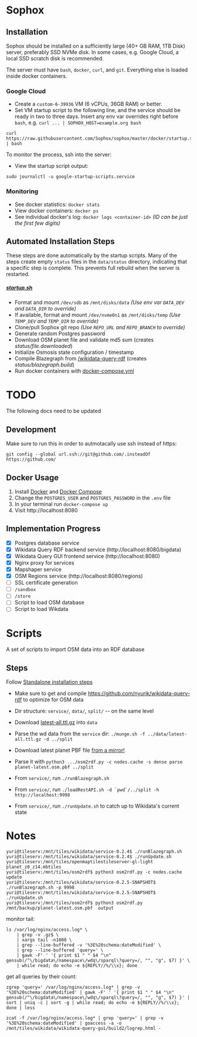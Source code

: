# Sophox

## Installation

Sophox should be installed on a sufficiently large (40+ GB RAM, 1TB Disk) server, preferably SSD NVMe disk.  In some cases, e.g. Google Cloud, a local SSD scratch disk is recommended.

The server must have `bash`, `docker`, `curl`, and `git`.  Everything else is loaded inside docker containers.

### Google Cloud
* Create a `custom-6-39936` VM (6 vCPUs, 36GB RAM) or better.
* Set VM startup script to the following line, and the service should be ready in two to three days.  Insert any env var overrides right before `bash`, e.g. `curl ... | SOPHOX_HOST=example.org bash`
```
curl https://raw.githubusercontent.com/Sophox/sophox/master/docker/startup.sh | bash
```

To monitor the process, ssh into the server:
* View the startup script output:
```
sudo journalctl -u google-startup-scripts.service
```

### Monitoring
* See docker statistics:  `docker stats`
* View docker containers:  `docker ps`
* See individual docker's log:  `docker logs <container-id>` _(ID can be just the first few digits)_

## Automated Installation Steps
These steps are done automatically by the startup scripts. Many of the steps create empty `status` files in the `data/status` directory, indicating that a specific step is complete. This prevents full rebuild when the server is restarted. 

##### [startup.sh](docker/startup.sh)
* Format and mount `/dev/sdb` as `/mnt/disks/data` _(Use env var `DATA_DEV` and `DATA_DIR` to override)_
* If available, format and mount `/dev/nvme0n1` as `/mnt/disks/temp` _(Use `TEMP_DEV` and `TEMP_DIR` to override)_
* Clone/pull Sophox git repo _(Use `REPO_URL` and `REPO_BRANCH` to override)_
* Generate random Postgres password
* Download OSM planet file and validate md5 sum   (creates _status/file.downloaded_)
* Initialize Osmosis state configuration / timestamp
* Compile Blazegraph from [/wikidata-query-rdf](wikidata-query-rdf)  (creates _status/blazegraph.build_)
* Run docker containers with [docker-compose.yml](docker/docker-compose.yml)




# TODO
The following docs need to be updated

## Development

Make sure to run this in order to autmotacally use ssh instead of https:
```
git config --global url.ssh://git@github.com/.insteadOf https://github.com/
```

## Docker Usage

1.  Install [Docker](https://www.docker.com/community-edition) and [Docker Compose](https://docs.docker.com/compose/install/)
2.  Change the `POSTGRES_USER` and `POSTGRES_PASSWORD` in the `.env` file
3.  In your terminal run `docker-compose up`
4.  Visit http://localhost:8080

## Implementation Progress

- [x] Postgres database service
- [x] Wikidata Query RDF backend service (http://localhost:8080/bigdata)
- [x] Wikidata Query GUI frontend service (http://localhost:8080)
- [x] Nginx proxy for services
- [x] Mapshaper service
- [x] OSM Regions service (http://localhost:8080/regions)
- [ ] SSL certificate generation
- [ ] `/sandbox`
- [ ] `/store`
- [ ] Script to load OSM database
- [ ] Script to load Wikdata

# Scripts
A set of scripts to import OSM data into an RDF database

## Steps
Follow [Standalone installation steps](https://www.mediawiki.org/wiki/Wikidata_query_service/User_Manual#Standalone_service)
* Make sure to get and compile https://github.com/nyurik/wikidata-query-rdf to optimize for OSM data
* Dir structure: `service/`, `data/`, `split/` -- on the same level
* Download [latest-all.ttl.gz](https://dumps.wikimedia.org/wikidatawiki/entities/) into `data`
* Parse the wd data from the `service` dir:  `./munge.sh -f ../data/latest-all.ttl.gz -d ../split`
* Download latest planet PBF file [from a mirror!](https://wiki.openstreetmap.org/wiki/Planet.osm)
* Parse it with `python3 .../osm2rdf.py -c nodes.cache -s dense parse planet-latest.osm.pbf ../split`

* From `service/`, run `./runBlazegraph.sh`
* From `service/`, run ```./loadRestAPI.sh -d `pwd`/../split -h http://localhost:9998```
* From `service/`, run `./runUpdate.sh` to catch up to Wikidata's current state



# Notes
```
yuri@tileserv:/mnt/tiles/wikidata/service-0.2.4$ ./runBlazegraph.sh
yuri@tileserv:/mnt/tiles/wikidata/service-0.2.4$ ./runUpdate.sh
yuri@tileserv:/mnt/tiles/openmaptilestileserver-gl-light planet_z0_z14.mbtiles
yuri@tileserv:/mnt/tiles/osm2rdf$ python3 osm2rdf.py -c nodes.cache update
yuri@tileserv:/mnt/tiles/wikidata/service-0.2.5-SNAPSHOT$ ./runBlazegraph.sh -p 9998
yuri@tileserv:/mnt/tiles/wikidata/service-0.2.5-SNAPSHOT$ ./runUpdate.sh
yuri@tileserv:/mnt/tiles/osm2rdf$ python3 osm2rdf.py /mnt/backup/planet-latest.osm.pbf  output
```

monitor tail:
```
ls /var/log/nginx/access.log* \
    | grep -v .gz$ \
    | xargs tail -n1000 \
    | grep --line-buffered -v '%3E%20schema:dateModified' \
    | grep --line-buffered 'query=' \
    | gawk -F' ' '{ print $1 " " $4 "\n" gensub(/^\/bigdata\/namespace\/wdq\/sparql\?query=/, "", "g", $7) }' \
    | while read; do echo -e ${REPLY//%/\\x}; done

```

get all queries by their count:
```
zgrep 'query=' /var/log/nginx/access.log* | grep -v '%3E%20schema:dateModified' | gawk -F' ' '{ print $1 " " $4 "\n" gensub(/^\/bigdata\/namespace\/wdq\/sparql\?query=/, "", "g", $7) }' | sort | uniq -c | sort -g | while read; do echo -e ${REPLY//%/\\x}; done | less
```

```
zcat -f /var/log/nginx/access.log* | grep 'query=' | grep -v '%3E%20schema:dateModified' | goaccess -a -o /mnt/tiles/wikidata/wikidata-query-gui/build2/logrep.html -
```
